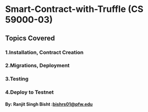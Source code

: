 # Smart-Contract-with-Truffle (CS 59000-03)
## Topics Covered
### 1.Installation, Contract Creation
### 2.Migrations, Deployment
### 3.Testing
### 4.Deploy to Testnet

#### By: Ranjit Singh Bisht :bishrs01@pfw.edu


